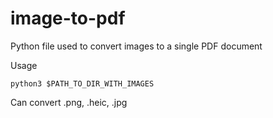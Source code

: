 # image-to-pdf

Python file used to convert images to a single PDF document

Usage

```
python3 $PATH_TO_DIR_WITH_IMAGES
```

Can convert .png, .heic, .jpg
